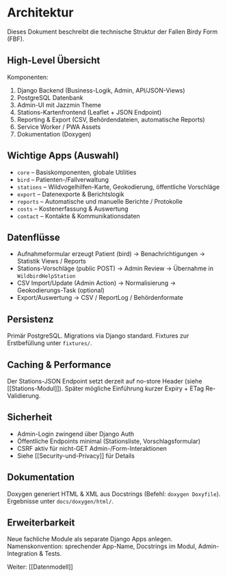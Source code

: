 # Architektur

Dieses Dokument beschreibt die technische Struktur der Fallen Birdy Form (FBF).

## High-Level Übersicht
Komponenten:
1. Django Backend (Business-Logik, Admin, API/JSON-Views)
2. PostgreSQL Datenbank
3. Admin-UI mit Jazzmin Theme
4. Stations-Kartenfrontend (Leaflet + JSON Endpoint)
5. Reporting & Export (CSV, Behördendateien, automatische Reports)
6. Service Worker / PWA Assets
7. Dokumentation (Doxygen)

## Wichtige Apps (Auswahl)
- `core` – Basiskomponenten, globale Utilities
- `bird` – Patienten-/Fallverwaltung
- `stations` – Wildvogelhilfen-Karte, Geokodierung, öffentliche Vorschläge
- `export` – Datenexporte & Berichtslogik
- `reports` – Automatische und manuelle Berichte / Protokolle
- `costs` – Kostenerfassung & Auswertung
- `contact` – Kontakte & Kommunikationsdaten

## Datenflüsse
- Aufnahmeformular erzeugt Patient (bird) -> Benachrichtigungen -> Statistik Views / Reports
- Stations-Vorschläge (public POST) -> Admin Review -> Übernahme in `WildbirdHelpStation`
- CSV Import/Update (Admin Action) -> Normalisierung -> Geokodierungs-Task (optional)
- Export/Auswertung -> CSV / ReportLog / Behördenformate

## Persistenz
Primär PostgreSQL. Migrations via Django standard. Fixtures zur Erstbefüllung unter `fixtures/`.

## Caching & Performance
Der Stations-JSON Endpoint setzt derzeit auf no-store Header (siehe [[Stations-Modul]]). Später mögliche Einführung kurzer Expiry + ETag Re-Validierung.

## Sicherheit
- Admin-Login zwingend über Django Auth
- Öffentliche Endpoints minimal (Stationsliste, Vorschlagsformular)
- CSRF aktiv für nicht-GET Admin-/Form-Interaktionen
- Siehe [[Security-und-Privacy]] für Details

## Dokumentation
Doxygen generiert HTML & XML aus Docstrings (Befehl: `doxygen Doxyfile`). Ergebnisse unter `docs/doxygen/html/`.

## Erweiterbarkeit
Neue fachliche Module als separate Django Apps anlegen. Namenskonvention: sprechender App-Name, Docstrings im Modul, Admin-Integration & Tests.

Weiter: [[Datenmodell]]
